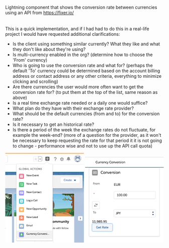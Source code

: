 Lightning component that shows the conversion rate between currencies using an API from https://fixer.io/  
<br><br> 
This is a quick implementation, and if I had had to do this in a real-life project I would have requested additional clarifications:
* Is the client using something similar currently? What they like and what they don't like about they're using?
* Is multi-currency enabled in the org? (determine how to choose the 'From' currency)
* Who is going to use the conversion rate and what for? (perhaps the default 'To' currency could be determined based on the account billing address or contact address or any other criteria, everything to minimize clicking and scrolling)
* Are there currencies the user would more often want to get the conversion rate for? (to put them at the top of the list, same reason as above) 
* Is a real time exchange rate needed or a daily one would suffice? 
* What plan do they have with their exchange rate provider?
* What should be the default currencies (from and to) for the conversion rate?
* Is it necessary to get an historical rate?
* Is there a period of the week the exchange rates do not fluctuate, for example the week-end? (more of a question for the provider, as it won't be necessary to keep requesting the rate for that period it it is not going to change - performance wise and not to use up the API call quota)

<img src="https://github.com/zen37/salesforce/blob/master/conversion-rate/global.png" alt="Global Actions" width="250"/>

<img src="https://github.com/zen37/salesforce/blob/master/conversion-rate/currency%20conversion.png" alt="Currency Conversion" width="250"/>

